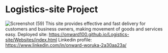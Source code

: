 # Logistics-site Project
![Screenshot (59)](https://github.com/Onward100/Logistics-site/assets/106263686/1bfe8713-1a55-4519-85c6-1d588ae968db)
This site provides effective and fast delivery for customers and business owners, making movement of goods and services easy.
Deployed site: https://onward100.github.io/Logistics-site/Websites/index.html
Linkedin profile: https://www.linkedin.com/in/onward-woruka-2a30aa23a/
